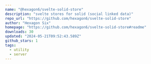 ```yaml
---
name: "@hexagon6/svelte-solid-store"
description: "svelte stores for solid (social linked data)"
repo_url: "https://github.com/hexagon6/svelte-solid-store"
author: "Hexagon Six"
homepage: "https://github.com/hexagon6/svelte-solid-store#readme"
downloads: 30
updated: "2024-05-21T09:52:43.589Z"
github_stars: 1
tags: 
  - utility
  - server
---
```


